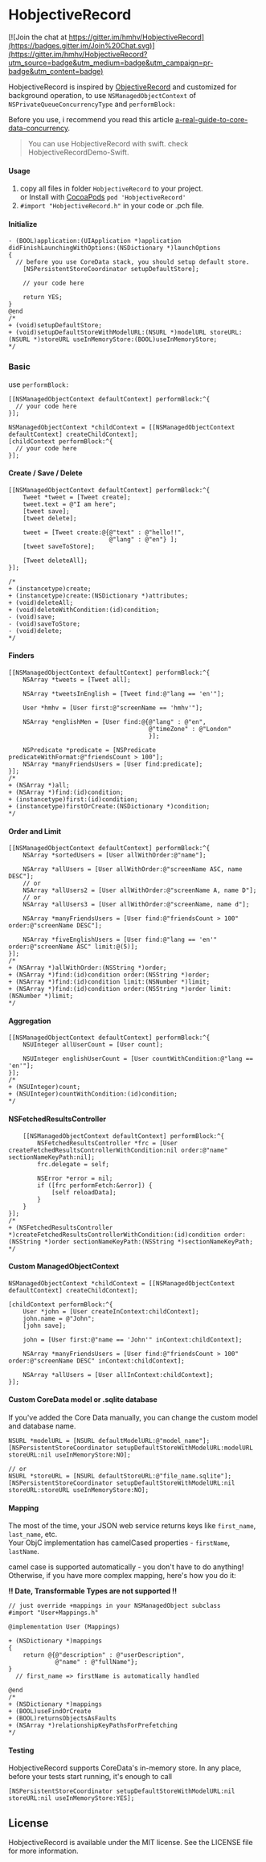 # HobjectiveRecord

[![Join the chat at https://gitter.im/hmhv/HobjectiveRecord](https://badges.gitter.im/Join%20Chat.svg)](https://gitter.im/hmhv/HobjectiveRecord?utm_source=badge&utm_medium=badge&utm_campaign=pr-badge&utm_content=badge)

HobjectiveRecord is inspired by [ObjectiveRecord](https://github.com/supermarin/ObjectiveRecord) and customized for background operation, 
to use `NSManagedObjectContext` of `NSPrivateQueueConcurrencyType` and `performBlock:`

Before you use, i recommend you read this article [a-real-guide-to-core-data-concurrency](http://quellish.tumblr.com/post/97430076027/a-real-guide-to-core-data-concurrency).

> You can use HobjectiveRecord with swift. check HobjectiveRecordDemo-Swift.

#### Usage

1. copy all files in folder `HobjectiveRecord` to your project.<br>
   or Install with [CocoaPods](http://cocoapods.org) `pod 'HobjectiveRecord'`
2. `#import "HobjectiveRecord.h"` in your code or .pch file.

#### Initialize

``` objc
- (BOOL)application:(UIApplication *)application didFinishLaunchingWithOptions:(NSDictionary *)launchOptions
{
  // before you use CoreData stack, you should setup default store.
    [NSPersistentStoreCoordinator setupDefaultStore];
    
    // your code here
    
    return YES;
}
@end
/*
+ (void)setupDefaultStore;
+ (void)setupDefaultStoreWithModelURL:(NSURL *)modelURL storeURL:(NSURL *)storeURL useInMemoryStore:(BOOL)useInMemoryStore;
*/
```

### Basic

use `performBlock:`

``` objc
[[NSManagedObjectContext defaultContext] performBlock:^{
  // your code here
}];

NSManagedObjectContext *childContext = [[NSManagedObjectContext defaultContext] createChildContext];
[childContext performBlock:^{
  // your code here
}];
```


#### Create / Save / Delete

``` objc
[[NSManagedObjectContext defaultContext] performBlock:^{
    Tweet *tweet = [Tweet create];
    tweet.text = @"I am here";
    [tweet save];
    [tweet delete];
    
    tweet = [Tweet create:@{@"text" : @"hello!!",
                            @"lang" : @"en"} ];
    [tweet saveToStore];
    
    [Tweet deleteAll];
}];

/*
+ (instancetype)create;
+ (instancetype)create:(NSDictionary *)attributes;
+ (void)deleteAll;
+ (void)deleteWithCondition:(id)condition;
- (void)save;
- (void)saveToStore;
- (void)delete;
*/
```

#### Finders

``` objc
[[NSManagedObjectContext defaultContext] performBlock:^{
    NSArray *tweets = [Tweet all];
    
    NSArray *tweetsInEnglish = [Tweet find:@"lang == 'en'"];
    
    User *hmhv = [User first:@"screenName == 'hmhv'"];
    
    NSArray *englishMen = [User find:@{@"lang" : @"en",
                                       @"timeZone" : @"London"
                                       }];
    
    NSPredicate *predicate = [NSPredicate predicateWithFormat:@"friendsCount > 100"];
    NSArray *manyFriendsUsers = [User find:predicate];
}];
/*
+ (NSArray *)all;
+ (NSArray *)find:(id)condition;
+ (instancetype)first:(id)condition;
+ (instancetype)firstOrCreate:(NSDictionary *)condition;
*/
```

#### Order and Limit

``` objc
[[NSManagedObjectContext defaultContext] performBlock:^{
    NSArray *sortedUsers = [User allWithOrder:@"name"];
    
    NSArray *allUsers = [User allWithOrder:@"screenName ASC, name DESC"];
    // or
    NSArray *allUsers2 = [User allWithOrder:@"screenName A, name D"];
    // or
    NSArray *allUsers3 = [User allWithOrder:@"screenName, name d"];

    NSArray *manyFriendsUsers = [User find:@"friendsCount > 100" order:@"screenName DESC"];
    
    NSArray *fiveEnglishUsers = [User find:@"lang == 'en'" order:@"screenName ASC" limit:@(5)];
}];
/*
+ (NSArray *)allWithOrder:(NSString *)order;
+ (NSArray *)find:(id)condition order:(NSString *)order;
+ (NSArray *)find:(id)condition limit:(NSNumber *)limit;
+ (NSArray *)find:(id)condition order:(NSString *)order limit:(NSNumber *)limit;
*/
```

#### Aggregation

``` objc
[[NSManagedObjectContext defaultContext] performBlock:^{
    NSUInteger allUserCount = [User count];
    
    NSUInteger englishUserCount = [User countWithCondition:@"lang == 'en'"];
}];
/*
+ (NSUInteger)count;
+ (NSUInteger)countWithCondition:(id)condition;
*/
```

#### NSFetchedResultsController

``` objc
    [[NSManagedObjectContext defaultContext] performBlock:^{
        NSFetchedResultsController *frc = [User createFetchedResultsControllerWithCondition:nil order:@"name" sectionNameKeyPath:nil];
        frc.delegate = self;
        
        NSError *error = nil;
        if ([frc performFetch:&error]) {
            [self reloadData];
        }
    }
}];
/*
+ (NSFetchedResultsController *)createFetchedResultsControllerWithCondition:(id)condition order:(NSString *)order sectionNameKeyPath:(NSString *)sectionNameKeyPath;
*/
```

#### Custom ManagedObjectContext

``` objc
NSManagedObjectContext *childContext = [[NSManagedObjectContext defaultContext] createChildContext];

[childContext performBlock:^{
    User *john = [User createInContext:childContext];
    john.name = @"John";
    [john save];
    
    john = [User first:@"name == 'John'" inContext:childContext];
    
    NSArray *manyFriendsUsers = [User find:@"friendsCount > 100" order:@"screenName DESC" inContext:childContext];
    
    NSArray *allUsers = [User allInContext:childContext];
}];
```

#### Custom CoreData model or .sqlite database

If you've added the Core Data manually, you can change the custom model and database name.

``` objc
NSURL *modelURL = [NSURL defaultModelURL:@"model_name"];
[NSPersistentStoreCoordinator setupDefaultStoreWithModelURL:modelURL storeURL:nil useInMemoryStore:NO];
    
// or
NSURL *storeURL = [NSURL defaultStoreURL:@"file_name.sqlite"];
[NSPersistentStoreCoordinator setupDefaultStoreWithModelURL:nil storeURL:storeURL useInMemoryStore:NO];
```



#### Mapping

The most of the time, your JSON web service returns keys like `first_name`, `last_name`, etc. <br/>
Your ObjC implementation has camelCased properties - `firstName`, `lastName`.<br/>

camel case is supported automatically - you don't have to do anything! Otherwise, if you have more complex mapping, here's how you do it:

**!! Date, Transformable Types are not supported !!**

``` objc
// just override +mappings in your NSManagedObject subclass
#import "User+Mappings.h"

@implementation User (Mappings)

+ (NSDictionary *)mappings
{
    return @{@"description" : @"userDescription",
             @"name" : @"fullName"};
}
  // first_name => firstName is automatically handled

@end
/*
+ (NSDictionary *)mappings
+ (BOOL)useFindOrCreate
+ (BOOL)returnsObjectsAsFaults
+ (NSArray *)relationshipKeyPathsForPrefetching
*/
```

#### Testing

HobjectiveRecord supports CoreData's in-memory store. In any place, before your tests start running, it's enough to call

``` objc
[NSPersistentStoreCoordinator setupDefaultStoreWithModelURL:nil storeURL:nil useInMemoryStore:YES];
```


## License

HobjectiveRecord is available under the MIT license. See the LICENSE file
for more information.
